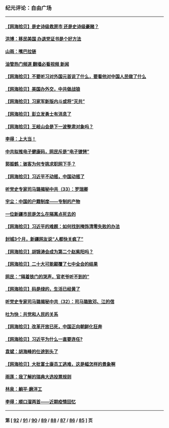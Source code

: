 ### 纪元评论：自由广场
---
#### [【网海拾贝】是史诗级救房市 还是史诗级豪赌？](../../pages/nsc993/n13869495.md?11210330) 
#### [洪博：移民美国 办退党证书是个好方法](../../pages/nsc993/n13869000.md?11210330) 
#### [山雨：嘴巴拉链](../../pages/nsc993/n13869071.md?11210330) 
#### [油管热门频道 翻墙必看视频 新闻](ok?11210330)
#### [【网海拾贝】不要听习对外国元首说了什么，要看他对中国人民做了什么](../../pages/nsc993/n13868955.md?11210330) 
#### [【网海拾贝】美国办外交，中共做战狼](../../pages/nsc993/n13868469.md?11210330) 
#### [【网海拾贝】习家军新版内斗或将“灭共”](../../pages/nsc993/n13867461.md?11210330) 
#### [【网海拾贝】彭立发勇士有消息了](../../pages/nsc993/n13866022.md?11210330) 
#### [【网海拾贝】王岐山会是下一波整肃对象吗？](../../pages/nsc993/n13865256.md?11210330) 
#### [李得：上大当！](../../pages/nsc993/n13865562.md?11210330) 
#### [中共拟推电子健康码，网民斥是“电子镣铐”](../../pages/nsc993/n13865108.md?11210330) 
#### [郭振鹤：骇客为何专挑求职网下手？](../../pages/nsc993/n13865133.md?11210330) 
#### [【网海拾贝】习近平不动摇，中国动摇了](../../pages/nsc993/n13864586.md?11210330) 
#### [听党史专家司马璐揭秘中共（33）：罗瑞卿](../../pages/nsc993/n13864609.md?11210330) 
#### [宇尘：中国的户籍制度——专制的产物](../../pages/nsc993/n13864401.md?11210330) 
#### [一位新疆市民是怎么在隔离点死去的](../../pages/nsc993/n13864146.md?11210330) 
#### [【网海拾贝】习近平的难题：如何找到掩饰清零失败的办法](../../pages/nsc993/n13863179.md?11210330) 
#### [封城3个月，新疆网友说“人都快关疯了”](../../pages/nsc993/n13863152.md?11210330) 
#### [【网海拾贝】胡锦涛会成为第二个赵紫阳吗？](../../pages/nsc993/n13861625.md?11210330) 
#### [【网海拾贝】二十大可能颠覆了七中全会的结果](../../pages/nsc993/n13861040.md?11210330) 
#### [网民：“隔着铁门的哭声，官老爷听不到的”](../../pages/nsc993/n13860900.md?11210330) 
#### [【网海拾贝】码是绿的，生活已经黄了](../../pages/nsc993/n13860405.md?11210330) 
#### [听党史专家司马璐揭秘中共（32）：司马璐致邓、江的信](../../pages/nsc993/n13860416.md?11210330) 
#### [吐为快：共党和人民的关系](../../pages/nsc993/n13859896.md?11210330) 
#### [【网海拾贝】改革开放已死，中国正向朝鲜化狂奔](../../pages/nsc993/n13859889.md?11210330) 
#### [【网海拾贝】习近平为什么一直要连任?](../../pages/nsc993/n13858968.md?11210330) 
#### [袁斌：胡海峰的仕途到头了](../../pages/nsc993/n13857453.md?11210330) 
#### [【网海拾贝】大批富士康员工逃难，这是幅怎样的景象啊](../../pages/nsc993/n13856937.md?11210330) 
#### [雨莲：我了解的瑞典大选投票规则](../../pages/nsc993/n13856085.md?11210330) 
#### [林泉：躺平·磨洋工](../../pages/nsc993/n13856111.md?11210330) 
#### [李得：顺口溜两首——近期疫情回忆](../../pages/nsc993/n13856105.md?11210330) 

---
#### 第 [ [92](./92.md?11210330) / [91](./91.md?11210330) / [90](./90.md?11210330) / [89](./89.md?11210330) / [88](./88.md?11210330) / [87](./87.md?11210330) / [86](./86.md?11210330) / [85](./85.md?11210330) ] 页
